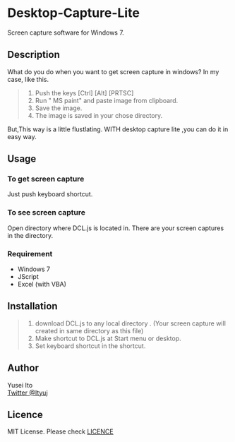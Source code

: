 # Desktop-Capture-Lite  

Screen capture software for  Windows 7.

## Description

What do you do when you want to get screen capture in windows? In my case, like this.


>1. Push the keys [Ctrl] [Alt] [PRTSC]
>2. Run " MS paint"  and paste image from clipboard.
>3. Save the image.
>4. The image is saved in your chose directory.

But,This way is a little flustlating.  WITH desktop capture lite ,you can do it in easy way.

## Usage

### To get screen capture

Just push keyboard shortcut.

### To see screen capture

Open directory where DCL.js is located in.
There are your screen captures in the directory.

### Requirement

* Windows 7
* JScript
* Excel (with VBA)

## Installation

>1. download DCL.js to any local directory .
> (Your screen capture will created in same directory as this file)
>2. Make shortcut to DCL.js at Start menu or desktop.
>3. Set keyboard shortcut in the shortcut.

## Author

Yusei Ito  
[Twitter @Ityuj](http://www.twitter.com/ItyuJ/)  

## Licence

MIT License. Please check [LICENCE](LICENSE)
